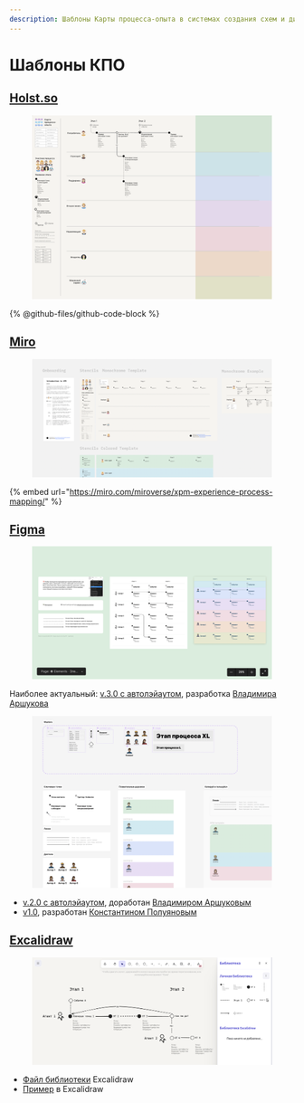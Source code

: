 ```yaml
---
description: Шаблоны Карты процесса-опыта в системах создания схем и диаграмм
---
```


# Шаблоны КПО

## [Holst.so](https://holst.so/)

<figure><img src="../.gitbook/assets/image (17).png" alt=""><figcaption></figcaption></figure>

{% @github-files/github-code-block %}

## [Miro](https://miro.com)

<figure><img src="../.gitbook/assets/@ashapiro 2024-03-27 at 13.38.23.png" alt=""><figcaption></figcaption></figure>

{% embed url="https://miro.com/miroverse/xpm-experience-process-mapping/" %}

## [Figma](https://www.figma.com/)

<figure><img src="../.gitbook/assets/@ashapiro 2025-01-30 at 18.24.00.png" alt=""><figcaption></figcaption></figure>

Наиболее актуальный: [v.3.0 c автолэйаутом](https://www.figma.com/community/file/1449064360907677480), разработка [Владимира Аршукова](https://github.com/Vladaaar)



<figure><img src="../.gitbook/assets/@ashapiro 2024-04-05 at 00.16.47.png" alt=""><figcaption></figcaption></figure>

* [v.2.0 с автолэйаутом](https://github.com/Byndyusoft/xp-mapping/blob/main/templates/xpm-template.fig), доработан [Владимиром Аршуковым](https://github.com/Vladaaar)
*   [v1.0](https://github.com/Byndyusoft/xp-mapping/blob/main/templates/xpm-template.fig), разработан [Константином Полуяновым](https://github.com/poluyanoff)



## [Excalidraw](https://excalidraw.com/)&#x20;

<figure><img src="../.gitbook/assets/@ashapiro 2024-03-18 at 17.30.20 (2).png" alt=""><figcaption></figcaption></figure>

* [Файл библиотеки](https://github.com/Byndyusoft/xp-mapping/blob/main/templates/xpm-library.excalidrawlib) Excalidraw
* [Пример](https://github.com/Byndyusoft/xp-mapping/blob/main/templates/xpm-example.excalidraw) в Excalidraw

